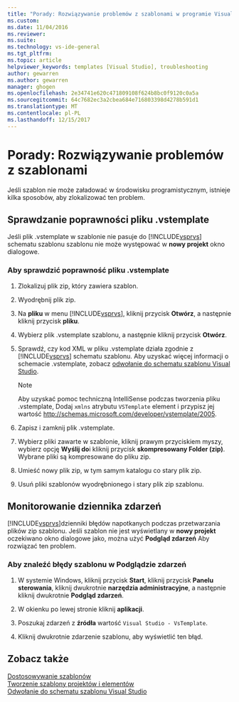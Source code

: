 ```yaml
---
title: "Porady: Rozwiązywanie problemów z szablonami w programie Visual Studio | Dokumentacja firmy Microsoft"
ms.custom: 
ms.date: 11/04/2016
ms.reviewer: 
ms.suite: 
ms.technology: vs-ide-general
ms.tgt_pltfrm: 
ms.topic: article
helpviewer_keywords: templates [Visual Studio], troubleshooting
author: gewarren
ms.author: gewarren
manager: ghogen
ms.openlocfilehash: 2e34741e620c471809108f624b8bc0f9120c0a5a
ms.sourcegitcommit: 64c7682ec3a2cbea684e716803398d4278b591d1
ms.translationtype: MT
ms.contentlocale: pl-PL
ms.lasthandoff: 12/15/2017
---
```

# <a name="how-to-troubleshoot-templates"></a>Porady: Rozwiązywanie problemów z szablonami

Jeśli szablon nie może załadować w środowisku programistycznym, istnieje kilka sposobów, aby zlokalizować ten problem.

## <a name="validating-the-vstemplate-file"></a>Sprawdzanie poprawności pliku .vstemplate

Jeśli plik .vstemplate w szablonie nie pasuje do [!INCLUDE[vsprvs](../code-quality/includes/vsprvs_md.md)] schematu szablonu szablonu nie może występować w **nowy projekt** okno dialogowe.

### <a name="to-validate-the-vstemplate-file"></a>Aby sprawdzić poprawność pliku .vstemplate

1.  Zlokalizuj plik zip, który zawiera szablon.  

2.  Wyodrębnij plik zip.  

3.  Na **pliku** w menu [!INCLUDE[vsprvs](../code-quality/includes/vsprvs_md.md)], kliknij przycisk **Otwórz**, a następnie kliknij przycisk **pliku**.

4.  Wybierz plik .vstemplate szablonu, a następnie kliknij przycisk **Otwórz**.  
  
5.  Sprawdź, czy kod XML w pliku .vstemplate działa zgodnie z [!INCLUDE[vsprvs](../code-quality/includes/vsprvs_md.md)] schematu szablonu. Aby uzyskać więcej informacji o schemacie .vstemplate, zobacz [odwołanie do schematu szablonu Visual Studio](../extensibility/visual-studio-template-schema-reference.md).  

    > [!NOTE]
    > Aby uzyskać pomoc techniczną IntelliSense podczas tworzenia pliku .vstemplate, Dodaj `xmlns` atrybutu `VSTemplate` element i przypisz jej wartość http://schemas.microsoft.com/developer/vstemplate/2005.

6.  Zapisz i zamknij plik .vstemplate.  
  
7.  Wybierz pliki zawarte w szablonie, kliknij prawym przyciskiem myszy, wybierz opcję **Wyślij do**i kliknij przycisk **skompresowany Folder (zip)**. Wybrane pliki są kompresowane do pliku zip.  
  
8.  Umieść nowy plik zip, w tym samym katalogu co stary plik zip.  
  
9. Usuń pliki szablonów wyodrębnionego i stary plik zip szablonu.

## <a name="monitoring-the-event-log"></a>Monitorowanie dziennika zdarzeń

[!INCLUDE[vsprvs](../code-quality/includes/vsprvs_md.md)]dzienniki błędów napotkanych podczas przetwarzania plików zip szablonu. Jeśli szablon nie jest wyświetlany w **nowy projekt** oczekiwano okno dialogowe jako, można użyć **Podgląd zdarzeń** Aby rozwiązać ten problem.

### <a name="to-locate-template-errors-in-event-viewer"></a>Aby znaleźć błędy szablonu w Podglądzie zdarzeń

1.  W systemie Windows, kliknij przycisk **Start**, kliknij przycisk **Panelu sterowania**, kliknij dwukrotnie **narzędzia administracyjne**, a następnie kliknij dwukrotnie **Podgląd zdarzeń**.  
  
2.  W okienku po lewej stronie kliknij **aplikacji**.  
  
3.  Poszukaj zdarzeń z **źródła** wartość `Visual Studio - VsTemplate`.  
  
4.  Kliknij dwukrotnie zdarzenie szablonu, aby wyświetlić ten błąd.

## <a name="see-also"></a>Zobacz także

[Dostosowywanie szablonów](../ide/customizing-project-and-item-templates.md)   
[Tworzenie szablony projektów i elementów](../ide/creating-project-and-item-templates.md)   
[Odwołanie do schematu szablonu Visual Studio](../extensibility/visual-studio-template-schema-reference.md)